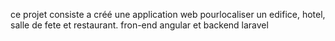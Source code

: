 ce projet consiste a créé une application web pourlocaliser un edifice, hotel, salle de fete et restaurant. fron-end angular et backend laravel
